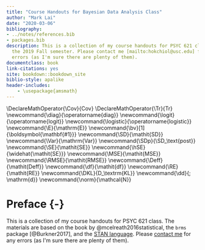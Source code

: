 ```yaml
--- 
title: "Course Handouts for Bayesian Data Analysis Class"
author: "Mark Lai"
date: "2020-03-06"
bibliography:
- ../notes/references.bib
- packages.bib
description: This is a collection of my course handouts for PSYC 621 class in 
  the 2019 Fall semester. Please contact me [mailto:hokchiol@usc.edu] for any
  errors (as I'm sure there are plenty of them). 
documentclass: book
link-citations: yes
site: bookdown::bookdown_site
biblio-style: apalike
header-includes: 
    - \usepackage{amsmath}
---
```


\DeclareMathOperator{\Cov}{Cov}
\DeclareMathOperator{\Tr}{Tr}
\newcommand{\diag}{\operatorname{diag}}
\newcommand{\logit}{\operatorname{logit}}
\newcommand{\logistic}{\operatorname{logistic}}
\newcommand{\E}{\mathrm{E}}
\newcommand{\bv}[1]{\boldsymbol{\mathbf{#1}}}
\newcommand{\SD}{\mathit{SD}}
\newcommand{\Var}{\mathrm{Var}}
\newcommand{\SDp}{\SD_\text{post}}
\newcommand{\SE}{\mathit{SE}}
\newcommand{\hSE}{\widehat{\mathit{SE}}}
\newcommand{\MSE}{\mathit{MSE}}
\newcommand{\RMSE}{\mathit{RMSE}}
\newcommand{\Deff}{\mathit{Deff}}
\newcommand{\df}{\mathit{df}}
\newcommand{\RE}{\mathit{RE}}
\newcommand{\DKL}{D_\textrm{KL}}
\newcommand{\dd}{\; \mathrm{d}}
\newcommand{\norm}{\mathcal{N}}

# Preface {-}

This is a collection of my course handouts for PSYC 621 class. The materials are
based on the book by @mcelreath2016statistical, the `brms` package
[@Burkner2017], and the [STAN language](https://mc-stan.org/). Please [contact
me](mailto:hokchiol@usc.edu) for any errors (as I'm sure there are plenty of
them).
